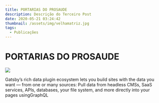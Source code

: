 ```yaml
---
title: PORTARIAS DO PROSAUDE
description: Descrição do Terceiro Post
date: 2020-05-21 03:24:42
thumbnail: /assets/img/velhamatriz.jpg
tags:
  - Publicações
---
```

# PORTARIAS DO PROSAUDE



![](/assets/img/velhamatriz.jpg)

Gatsby’s rich data plugin ecosystem lets you build sites with the data you want — from one or many sources: Pull data from headless CMSs, SaaS services, APIs, databases, your file system, and more directly into your pages usingGraphQL